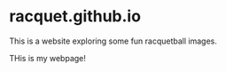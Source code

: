 # racquet.github.io
<html>
  <head>
    <title>Racquetball</title>
  </head>
  
<body>This is a website exploring some fun racquetball images.</body>
  <footer>
    <p> THis is my webpage! </p>
  </footer>
</body>
</html>
